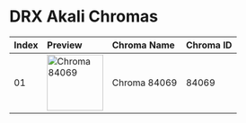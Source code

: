 # DRX Akali Chromas

| Index | Preview | Chroma Name | Chroma ID |
|:---|:---|:---|:---|
| 01 | <img src='https://raw.communitydragon.org/latest/plugins/rcp-be-lol-game-data/global/default/v1/champion-chroma-images/84/84069.png' alt='Chroma 84069' width='100'> | Chroma 84069 | 84069 |
